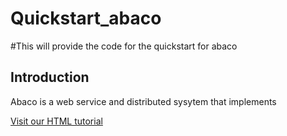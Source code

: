 # Quickstart_abaco

#This will provide the code for the quickstart for abaco


<!DOCTYPE html>
<html>
<head>
<title>Abaco</title>
</head>
<body>

<h2>Introduction</h2>

<p> Abaco is a web service and distributed sysytem that implements
  
  
  <a href="https://www.w3schools.com/html/">Visit our HTML tutorial</a></p>

</body>
</html>
